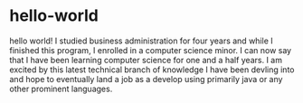 # hello-world
hello world!
I studied business administration for four years and while I finished this program, I enrolled in a computer science minor. I can now say that I have been learning computer science for one and a half years. I am excited by this latest technical branch of knowledge I have been devling into and hope to eventually land a job as a develop using primarily java or any other prominent languages.

